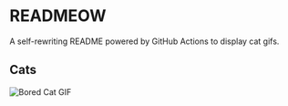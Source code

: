 # READMEOW

A self-rewriting README powered by GitHub Actions to display cat gifs.

## Cats

![Bored Cat GIF](https://media4.giphy.com/media/v1.Y2lkPTlhY2QwMmRhcDhyajV0NHY4dzY5dTBnNjlzdXludDd3YWI0czV1djFvbGp1b3FxayZlcD12MV9naWZzX3NlYXJjaCZjdD1n/mlvseq9yvZhba/200.gif)
